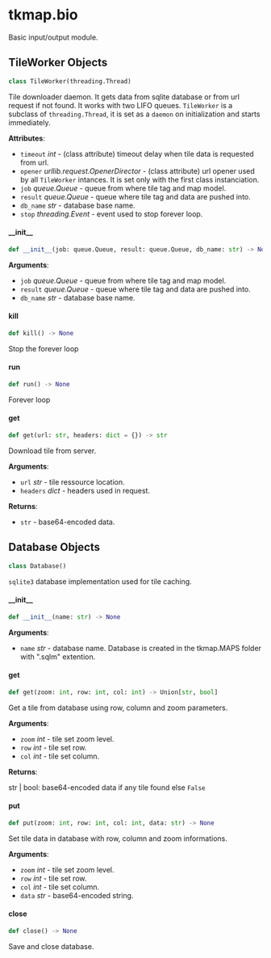 <a id="tkmap.bio"></a>

# tkmap.bio

Basic input/output module.

<a id="tkmap.bio.TileWorker"></a>

## TileWorker Objects

```python
class TileWorker(threading.Thread)
```

Tile downloader daemon. It gets data from sqlite database or from url
request if not found. It works with two LIFO queues. `TileWorker` is a
subclass of `threading.Thread`, it is set as a `daemon` on initialization
and starts immediately.

**Attributes**:

- `timeout` _int_ - (class attribute) timeout delay when tile data is
  requested from url.
- `opener` _urllib.request.OpenerDirector_ - (class attribute) url opener
  used by all `TileWorker` intances. It is set only with the first
  class instanciation.
- `job` _queue.Queue_ - queue from where tile tag and map model.
- `result` _queue.Queue_ - queue where tile tag and data are pushed into.
- `db_name` _str_ - database base name.
- `stop` _threading.Event_ - event used to stop forever loop.

<a id="tkmap.bio.TileWorker.__init__"></a>

#### \_\_init\_\_

```python
def __init__(job: queue.Queue, result: queue.Queue, db_name: str) -> None
```

**Arguments**:

- `job` _queue.Queue_ - queue from where tile tag and map model.
- `result` _queue.Queue_ - queue where tile tag and data are pushed
  into.
- `db_name` _str_ - database base name.

<a id="tkmap.bio.TileWorker.kill"></a>

#### kill

```python
def kill() -> None
```

Stop the forever loop

<a id="tkmap.bio.TileWorker.run"></a>

#### run

```python
def run() -> None
```

Forever loop

<a id="tkmap.bio.TileWorker.get"></a>

#### get

```python
def get(url: str, headers: dict = {}) -> str
```

Download tile from server.

**Arguments**:

- `url` _str_ - tile ressource location.
- `headers` _dict_ - headers used in request.
  

**Returns**:

- `str` - base64-encoded data.

<a id="tkmap.bio.Database"></a>

## Database Objects

```python
class Database()
```

`sqlite3` database implementation used for tile caching.

<a id="tkmap.bio.Database.__init__"></a>

#### \_\_init\_\_

```python
def __init__(name: str) -> None
```

**Arguments**:

- `name` _str_ - database name. Database is created in the tkmap.MAPS
  folder with ".sqlm" extention.

<a id="tkmap.bio.Database.get"></a>

#### get

```python
def get(zoom: int, row: int, col: int) -> Union[str, bool]
```

Get a tile from database using row, column and zoom parameters.

**Arguments**:

- `zoom` _int_ - tile set zoom level.
- `row` _int_ - tile set row.
- `col` _int_ - tile set column.
  

**Returns**:

  str | bool: base64-encoded data if any tile found else `False`

<a id="tkmap.bio.Database.put"></a>

#### put

```python
def put(zoom: int, row: int, col: int, data: str) -> None
```

Set tile data in database with row, column and zoom informations.

**Arguments**:

- `zoom` _int_ - tile set zoom level.
- `row` _int_ - tile set row.
- `col` _int_ - tile set column.
- `data` _str_ - base64-encoded string.

<a id="tkmap.bio.Database.close"></a>

#### close

```python
def close() -> None
```

Save and close database.

